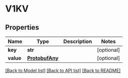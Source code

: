 # V1KV

## Properties
Name | Type | Description | Notes
------------ | ------------- | ------------- | -------------
**key** | **str** |  | [optional] 
**value** | [**ProtobufAny**](ProtobufAny.md) |  | [optional] 

[[Back to Model list]](../README.md#documentation-for-models) [[Back to API list]](../README.md#documentation-for-api-endpoints) [[Back to README]](../README.md)


